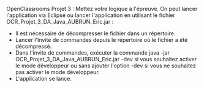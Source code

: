 OpenClassrooms Projet 3 : Mettez votre logique à l'épreuve.
On peut lancer l'application via Eclipse ou lancer l'application en utilisant le fichier OCR_Projet_3_DA_Java_AUBRUN_Eric.jar :
 - Il est nécessaire de décompresser le fichier dans un répertoire.
 - Lancer l'Invite de commandes depuis le répertoire où le fichier a été décompressé.
 - Dans l'invite de commandes, exécuter la commande java -jar OCR_Projet_3_DA_Java_AUBRUN_Eric.jar -dev si vous souhaitez activer le mode développeur ou sans ajouter l'option -dev si vous ne souhaitez pas activer le mode développeur.
 - L'application se lance.